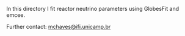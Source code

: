 In this directory I fit reactor neutrino parameters using GlobesFit and emcee.

Further contact: mchaves@ifi.unicamp.br
